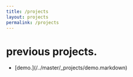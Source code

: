 ```yaml
---
title: /projects
layout: projects
permalink: /projects
---
```


# previous projects.
<ul>
  <li>[demo.](/../master/_projects/demo.markdown)</li>
</ul>
